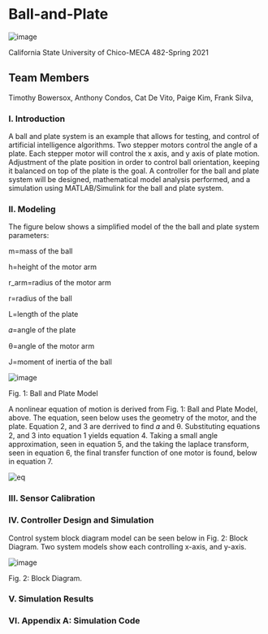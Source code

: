 # Ball-and-Plate
![image](https://user-images.githubusercontent.com/83930919/119289709-f49e4600-bbff-11eb-81b1-17ced274bc42.png)


California State University of Chico-MECA 482-Spring 2021

## Team Members 
Timothy Bowersox,
Anthony Condos,
Cat De Vito,
Paige Kim,
Frank Silva,

### I. Introduction
A ball and plate system is an example that allows for testing, and control of artificial intelligence algorithms. Two stepper motors control the angle of a plate. Each stepper motor will control the x axis, and y axis of plate motion. Adjustment of the plate position in order to control ball orientation, keeping it balanced on top of the plate is the goal. A controller for the ball and plate system will be designed, mathematical model analysis performed, and a simulation using MATLAB/Simulink for the ball and plate system. 

### II. Modeling
The figure below shows a simplified model of the the ball and plate system parameters:

m=mass of the ball

h=height of the motor arm

r_arm=radius of the motor arm

r=radius of the ball

L=length of the plate

𝛼=angle of the plate

θ=angle of the motor arm

J=moment of inertia of the ball

![image](https://user-images.githubusercontent.com/83930164/119275780-d7e81b00-bbcb-11eb-8777-ae1a42d760dd.png)

  Fig. 1: Ball and Plate Model 

A nonlinear equation of motion is derived from Fig. 1: Ball and Plate Model, above. The equation, seen below uses the geometry of the motor, and the plate. Equation 2, and 3 are derrived to find 𝛼 and θ. Substituting equations 2, and 3 into equation 1 yields equation 4. Taking a small angle approximation, seen in equation 5, and the taking the laplace transform, seen in equation 6, the final transfer function of one motor is found, below in equation 7. 

![eq](https://user-images.githubusercontent.com/83930164/119277033-34e6cf80-bbd2-11eb-9917-9041d22ea9aa.JPG)

### III. Sensor Calibration

### IV. Controller Design and Simulation
Control system block diagram model can be seen below in Fig. 2: Block Diagram. Two system models show each controlling x-axis, and y-axis. 

![image](https://user-images.githubusercontent.com/83930919/119284179-eba77780-bbf3-11eb-980b-37c9ee95ed39.png)

  Fig. 2: Block Diagram.


### V. Simulation Results

### VI. Appendix A: Simulation Code

